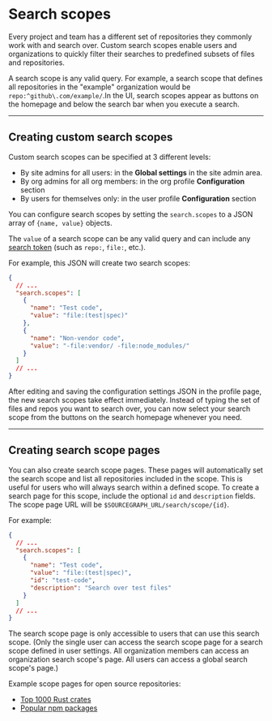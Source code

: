 # Search scopes

Every project and team has a different set of repositories they commonly work with and search over. Custom search scopes enable users and organizations to quickly filter their searches to predefined subsets of files and repositories.

A search scope is any valid query. For example, a search scope that defines all repositories in the "example" organization would be `repo:^github\.com/example/`.In the UI, search scopes appear as buttons on the homepage and below the search bar when you execute a search.

---

## Creating custom search scopes

Custom search scopes can be specified at 3 different levels:

- By site admins for all users: in the **Global settings** in the site admin area.
- By org admins for all org members: in the org profile **Configuration** section
- By users for themselves only: in the user profile **Configuration** section

You can configure search scopes by setting the `search.scopes` to a JSON array of `{name, value}` objects.

The `value` of a search scope can be any valid query and can include any [search token](/docs/search#tokens-all-searches) (such as `repo:`, `file:`, etc.).

For example, this JSON will create two search scopes:

```json
{
  // ...
  "search.scopes": [
    {
      "name": "Test code",
      "value": "file:(test|spec)"
    },
    {
      "name": "Non-vendor code",
      "value": "-file:vendor/ -file:node_modules/"
    }
  ]
  // ...
}
```

After editing and saving the configuration settings JSON in the profile page, the new search scopes take effect immediately. Instead of typing the set of files and repos you want to search over, you can now select your search scope from the buttons on the search homepage whenever you need.

---

## Creating search scope pages

You can also create search scope pages. These pages will automatically set the search scope and list all repositories included in the scope. This is useful for users who will always search within a defined scope. To create a search page for this scope, include the optional `id` and `description` fields. The scope page URL will be `$SOURCEGRAPH_URL/search/scope/{id}`.

For example:

```json
{
  // ...
  "search.scopes": [
    {
      "name": "Test code",
      "value": "file:(test|spec)",
      "id": "test-code",
      "description": "Search over test files"
    }
  ]
  // ...
}
```

The search scope page is only accessible to users that can use this search scope. (Only the single user can access the search scope page for a search scope defined in user settings. All organization members can access an organization search scope's page. All users can access a global search scope's page.)

Example scope pages for open source repositories:

- [Top 1000 Rust crates](https://sourcegraph.com/search/scope/crates)
- [Popular npm packages](https://sourcegraph.com/search/scope/npm)

